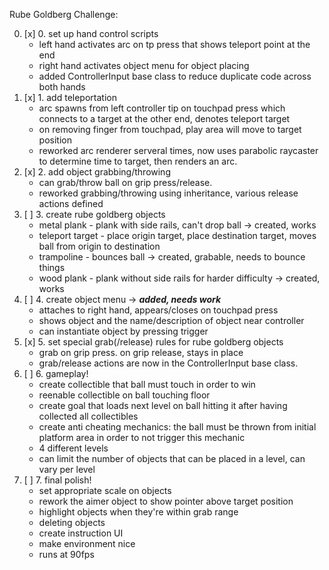 Rube Goldberg Challenge:

 0. [x] 0. set up hand control scripts
 	- left hand activates arc on tp press that shows teleport point at the end
 	- right hand activates object menu for object placing
 	- added ControllerInput base class to reduce duplicate code across both hands
 1. [x] 1. add teleportation
 	- arc spawns from  left controller tip on touchpad press which connects to a target at the other end, denotes teleport target
 	- on removing finger from touchpad, play area will move to target position
 	- reworked arc renderer serveral times, now uses parabolic raycaster to determine time to target, then renders an arc.
 2. [x] 2. add object grabbing/throwing 
 	- can grab/throw ball on grip press/release.
 	- reworked grabbing/throwing using inheritance, various release actions defined
 3. [ ] 3. create rube goldberg objects
 	- metal plank - plank with side rails, can't drop ball -> created, works
 	- teleport target - place origin target, place destination target, moves ball from origin to destination
 	- trampoline - bounces ball -> created, grabable, needs to bounce things
 	- wood plank - plank without side rails for harder difficulty -> created, works
 4. [ ] 4. create object menu -> _**added, needs work**_
 	- attaches to right hand, appears/closes on touchpad press
 	- shows object and the name/description of object near controller
 	- can instantiate object by pressing trigger
 5. [x] 5. set special grab(/release) rules for rube goldberg objects
 	- grab on grip press. on grip release, stays in place
 	- grab/release actions are now in the ControllerInput base class. 
 6. [ ] 6. gameplay!
 	- create collectible that ball must touch in order to win
 	- reenable collectible on ball touching floor
 	- create goal that loads next level on ball hitting it after having collected all collectibles
 	- create anti cheating mechanics: the ball must be thrown from initial platform area in order to not trigger this mechanic
 	- 4 different levels
 	- can limit the number of objects that can be placed in a level, can vary per level
 7. [ ] 7. final polish!
 	- set appropriate scale on objects
 	- rework the aimer object to show pointer above target position
 	- highlight objects when they're within grab range
 	- deleting objects
 	- create instruction UI
 	- make environment nice
 	- runs at 90fps
